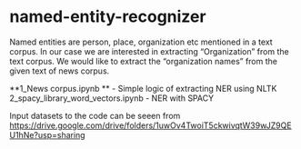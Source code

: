 # named-entity-recognizer

 Named entities are person, place, organization etc mentioned in a text corpus. In our case we are interested in extracting “Organization” from the text corpus. We would like to extract the “organization names” from the given text of news corpus. 
 
 **1_News corpus.ipynb ** - Simple logic of extracting NER using NLTK
 2_spacy_library_word_vectors.ipynb - NER with SPACY
 
 
 Input datasets to the code can be seeen from https://drive.google.com/drive/folders/1uwOv4TwoiT5ckwivqtW39wJZ9QEU1hNe?usp=sharing
